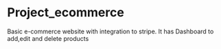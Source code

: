 # Project_ecommerce
Basic e-commerce website with integration to stripe.
It has Dashboard to add,edit and delete products
